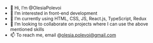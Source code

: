 - 👋 Hi, I’m @OlesiaPolevoi
- 👀 I’m interested in front-end development
- 🌱 I’m currently using HTML, CSS, JS, React.js, TypeScript, Redux 
- 💞️ I’m looking to collaborate on projects where I can use the above mentioned skills
- 📫 To reach me, email @olesia.polevoi@gmail.com

